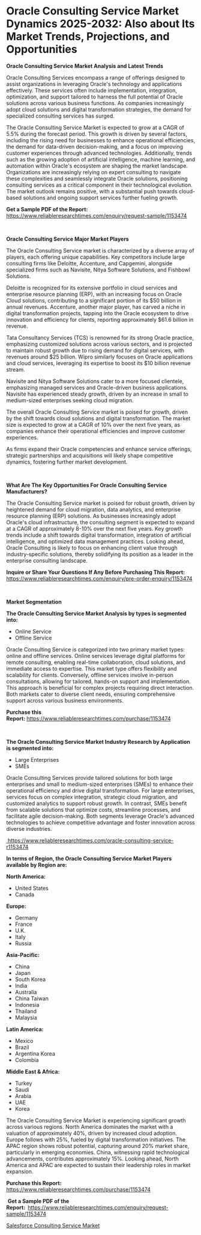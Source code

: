 <p><h1>Oracle Consulting Service Market Dynamics 2025-2032: Also about Its Market Trends, Projections, and Opportunities</h1></p><p><strong>Oracle Consulting Service Market Analysis and Latest Trends</strong></p>
<p><p>Oracle Consulting Services encompass a range of offerings designed to assist organizations in leveraging Oracle's technology and applications effectively. These services often include implementation, integration, optimization, and support tailored to harness the full potential of Oracle solutions across various business functions. As companies increasingly adopt cloud solutions and digital transformation strategies, the demand for specialized consulting services has surged.</p><p>The Oracle Consulting Service Market is expected to grow at a CAGR of 5.5% during the forecast period. This growth is driven by several factors, including the rising need for businesses to enhance operational efficiencies, the demand for data-driven decision-making, and a focus on improving customer experiences through advanced technologies. Additionally, trends such as the growing adoption of artificial intelligence, machine learning, and automation within Oracle's ecosystem are shaping the market landscape. Organizations are increasingly relying on expert consulting to navigate these complexities and seamlessly integrate Oracle solutions, positioning consulting services as a critical component in their technological evolution. The market outlook remains positive, with a substantial push towards cloud-based solutions and ongoing support services further fueling growth.</p></p>
<p><strong>Get a Sample PDF of the Report:&nbsp;</strong> <a href="https://www.reliableresearchtimes.com/enquiry/request-sample/1153474?utm_campaign=2230&utm_medium=2&utm_source=Github&utm_content=ia&utm_term=10032025&utm_id=oracle-consulting-service">https://www.reliableresearchtimes.com/enquiry/request-sample/1153474</a></p>
<p>&nbsp;</p>
<p><strong>Oracle Consulting Service Major Market Players</strong></p>
<p><p>The Oracle Consulting Service market is characterized by a diverse array of players, each offering unique capabilities. Key competitors include large consulting firms like Deloitte, Accenture, and Capgemini, alongside specialized firms such as Navisite, Nitya Software Solutions, and Fishbowl Solutions. </p><p>Deloitte is recognized for its extensive portfolio in cloud services and enterprise resource planning (ERP), with an increasing focus on Oracle Cloud solutions, contributing to a significant portion of its $50 billion in annual revenues. Accenture, another major player, has carved a niche in digital transformation projects, tapping into the Oracle ecosystem to drive innovation and efficiency for clients, reporting approximately $61.6 billion in revenue.</p><p>Tata Consultancy Services (TCS) is renowned for its strong Oracle practice, emphasizing customized solutions across various sectors, and is projected to maintain robust growth due to rising demand for digital services, with revenues around $25 billion. Wipro similarly focuses on Oracle applications and cloud services, leveraging its expertise to boost its $10 billion revenue stream.</p><p>Navisite and Nitya Software Solutions cater to a more focused clientele, emphasizing managed services and Oracle-driven business applications. Navisite has experienced steady growth, driven by an increase in small to medium-sized enterprises seeking cloud migration.</p><p>The overall Oracle Consulting Service market is poised for growth, driven by the shift towards cloud solutions and digital transformation. The market size is expected to grow at a CAGR of 10% over the next five years, as companies enhance their operational efficiencies and improve customer experiences. </p><p>As firms expand their Oracle competencies and enhance service offerings, strategic partnerships and acquisitions will likely shape competitive dynamics, fostering further market development.</p></p>
<p>&nbsp;</p>
<p><strong>What Are The Key Opportunities For Oracle Consulting Service Manufacturers?</strong></p>
<p><p>The Oracle Consulting Service market is poised for robust growth, driven by heightened demand for cloud migration, data analytics, and enterprise resource planning (ERP) solutions. As businesses increasingly adopt Oracle's cloud infrastructure, the consulting segment is expected to expand at a CAGR of approximately 8-10% over the next five years. Key growth trends include a shift towards digital transformation, integration of artificial intelligence, and optimized data management practices. Looking ahead, Oracle Consulting is likely to focus on enhancing client value through industry-specific solutions, thereby solidifying its position as a leader in the enterprise consulting landscape.</p></p>
<p><strong>Inquire or Share Your Questions If Any Before Purchasing This Report:</strong> <a href="https://www.reliableresearchtimes.com/enquiry/pre-order-enquiry/1153474?utm_campaign=2230&utm_medium=2&utm_source=Github&utm_content=ia&utm_term=10032025&utm_id=oracle-consulting-service">https://www.reliableresearchtimes.com/enquiry/pre-order-enquiry/1153474</a></p>
<p>&nbsp;</p>
<p><strong>Market Segmentation</strong></p>
<p><strong>The Oracle Consulting Service Market Analysis by types is segmented into:</strong></p>
<p><ul><li>Online Service</li><li>Offline Service</li></ul></p>
<p><p>Oracle Consulting Service is categorized into two primary market types: online and offline services. Online services leverage digital platforms for remote consulting, enabling real-time collaboration, cloud solutions, and immediate access to expertise. This market type offers flexibility and scalability for clients. Conversely, offline services involve in-person consultations, allowing for tailored, hands-on support and implementation. This approach is beneficial for complex projects requiring direct interaction. Both markets cater to diverse client needs, ensuring comprehensive support across various business environments.</p></p>
<p><strong>Purchase this Report:&nbsp;</strong><a href="https://www.reliableresearchtimes.com/purchase/1153474?utm_campaign=2230&utm_medium=2&utm_source=Github&utm_content=ia&utm_term=10032025&utm_id=oracle-consulting-service">https://www.reliableresearchtimes.com/purchase/1153474</a></p>
<p>&nbsp;</p>
<p><strong>The Oracle Consulting Service Market Industry Research by Application is segmented into:</strong></p>
<p><ul><li>Large Enterprises</li><li>SMEs</li></ul></p>
<p><p>Oracle Consulting Services provide tailored solutions for both large enterprises and small to medium-sized enterprises (SMEs) to enhance their operational efficiency and drive digital transformation. For large enterprises, services focus on complex integration, strategic cloud migration, and customized analytics to support robust growth. In contrast, SMEs benefit from scalable solutions that optimize costs, streamline processes, and facilitate agile decision-making. Both segments leverage Oracle's advanced technologies to achieve competitive advantage and foster innovation across diverse industries.</p></p>
<p><a href="https://www.reliableresearchtimes.com/oracle-consulting-service-r1153474?utm_campaign=2230&utm_medium=2&utm_source=Github&utm_content=ia&utm_term=10032025&utm_id=oracle-consulting-service">&nbsp;https://www.reliableresearchtimes.com/oracle-consulting-service-r1153474</a></p>
<p><strong>In terms of Region, the Oracle Consulting Service Market Players available by Region are:</strong></p>
<p>
    <p> <strong> North America: </strong>
        <ul>
            <li>United States</li>
            <li>Canada</li>
        </ul>
        </p> 
    <p> <strong> Europe: </strong>
        <ul>
            <li>Germany</li>
            <li>France</li>
            <li>U.K.</li>
            <li>Italy</li>
            <li>Russia</li>
        </ul>
        </p> 
    <p> <strong> Asia-Pacific: </strong>
        <ul>
            <li>China</li>
            <li>Japan</li>
            <li>South Korea</li>
            <li>India</li>
            <li>Australia</li>
            <li>China Taiwan</li>
            <li>Indonesia</li>
            <li>Thailand</li>
            <li>Malaysia</li>
        </ul>
        </p> 
    <p> <strong> Latin America: </strong>
        <ul>
            <li>Mexico</li>
            <li>Brazil</li>
            <li>Argentina Korea</li>
            <li>Colombia</li>
        </ul>
        </p> 
    <p> <strong> Middle East & Africa: </strong>
        <ul>
            <li>Turkey</li>
            <li>Saudi</li>
            <li>Arabia</li>
            <li>UAE</li>
            <li>Korea</li>
        </ul>
    </p>
    </p>
<p><p>The Oracle Consulting Service Market is experiencing significant growth across various regions. North America dominates the market with a valuation of approximately 40%, driven by increased cloud adoption. Europe follows with 25%, fueled by digital transformation initiatives. The APAC region shows robust potential, capturing around 20% market share, particularly in emerging economies. China, witnessing rapid technological advancements, contributes approximately 15%. Looking ahead, North America and APAC are expected to sustain their leadership roles in market expansion.</p></p>
<p><strong>Purchase this Report: </strong><a href="https://www.reliableresearchtimes.com/purchase/1153474?utm_campaign=2230&utm_medium=2&utm_source=Github&utm_content=ia&utm_term=10032025&utm_id=oracle-consulting-service">https://www.reliableresearchtimes.com/purchase/1153474</a></p>
<p>&nbsp;<strong>Get a Sample PDF of the Report:&nbsp;&nbsp;</strong><a href="https://www.reliableresearchtimes.com/enquiry/request-sample/1153474?utm_campaign=2230&utm_medium=2&utm_source=Github&utm_content=ia&utm_term=10032025&utm_id=oracle-consulting-service">https://www.reliableresearchtimes.com/enquiry/request-sample/1153474</a></p>
<p><strong></strong></p>
<p><p><a href="https://github.com/petbigbeepjn/Market-Research-Report-List-1/blob/main/salesforce-consulting-service-market.md?utm_campaign=2230&utm_medium=2&utm_source=Github&utm_content=ia&utm_term=10032025&utm_id=oracle-consulting-service">Salesforce Consulting Service Market</a></p></p>